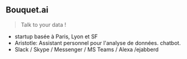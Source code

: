 ## Bouquet.ai
> Talk to your data !

* startup basée à Paris, Lyon et SF
* Aristotle: Assistant personnel pour l'analyse de données. chatbot.
* Slack / Skype / Messenger / MS Teams / Alexa /ejabberd
